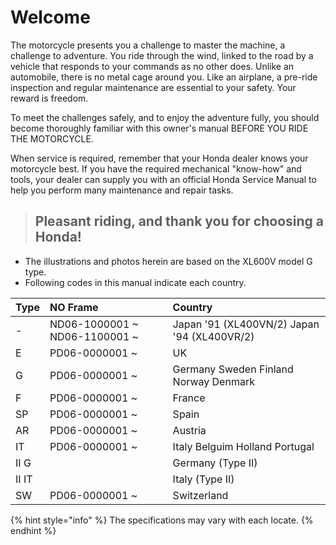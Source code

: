 # Welcome

The motorcycle presents you a challenge to master the machine, a challenge to adventure. You ride through the wind, linked to the road by a vehicle that responds to your commands as no other does. Unlike an automobile, there is no metal cage around you. Like an airplane, a pre-ride inspection and regular maintenance are essential to your safety. Your reward is freedom.

To meet the challenges safely, and to enjoy the adventure fully, you should become thoroughly familiar with this owner's manual BEFORE YOU RIDE THE MOTORCYCLE.

When service is required, remember that your Honda dealer knows your motorcycle best. If you have the required mechanical "know-how" and tools, your dealer can supply you with an official Honda Service Manual to help you perform many maintenance and repair tasks.

> ## Pleasant riding, and thank you for choosing a Honda!

* The illustrations and photos herein are based on the XL600V model G type.
* Following codes in this manual indicate each country.

| Type | NO Frame | Country |
| :--- | :--- | :--- |
| - | ND06-1000001 ~  ND06-1100001 ~ | Japan '91 \(XL400VN/2\)  Japan '94 \(XL400VR/2\) |
| E | PD06-0000001 ~ | UK |
| G | PD06-0000001 ~ | Germany  Sweden  Finland  Norway  Denmark |
| F | PD06-0000001 ~ | France |
| SP | PD06-0000001 ~ | Spain |
| AR | PD06-0000001 ~ | Austria |
| IT | PD06-0000001 ~ | Italy  Belguim  Holland  Portugal |
| II G |  | Germany \(Type II\) |
| II IT |  | Italy \(Type II\) |
| SW | PD06-0000001 ~ | Switzerland |

{% hint style="info" %}
The specifications may vary with each locate.
{% endhint %}

